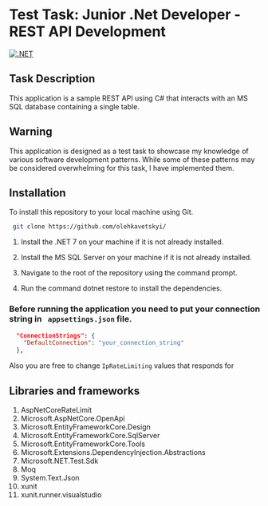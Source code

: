 # Test Task: Junior .Net Developer - REST API Development

[![.NET](https://github.com/olehkavetskyi/Test-Task/actions/workflows/dotnet.yml/badge.svg)](https://github.com/olehkavetskyi/Test-Task/actions/workflows/dotnet.yml)

## Task Description

This application is a sample REST API using C# that interacts with an MS SQL database containing a single table. 

## Warning

This application is designed as a test task to showcase my knowledge of various software development patterns. While some of these patterns may be considered overwhelming for this task, I have implemented them.

## Installation

To install this repository to your local machine using Git.

```bash
 git clone https://github.com/olehkavetskyi/
```

1. Install the .NET 7 on your machine if it is not already installed.

2. Install the MS SQL Server on your machine if it is not already installed.

2. Navigate to the root of the repository using the command prompt.

3. Run the command dotnet restore to install the dependencies.

### Before running the application you need to put your connection string in ``` appsettings.json``` file. 

```json
  "ConnectionStrings": {
    "DefaultConnection": "your_connection_string"
  },
```
Also you are free to change ``` IpRateLimiting ``` values that responds for 

## Libraries and frameworks

1. AspNetCoreRateLimit
1. Microsoft.AspNetCore.OpenApi
1. Microsoft.EntityFrameworkCore.Design
1. Microsoft.EntityFrameworkCore.SqlServer
1. Microsoft.EntityFrameworkCore.Tools
1. Microsoft.Extensions.DependencyInjection.Abstractions
1. Microsoft.NET.Test.Sdk
1. Moq
1. System.Text.Json
1. xunit
1. xunit.runner.visualstudio

